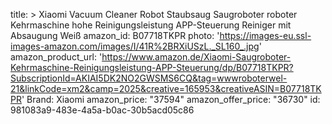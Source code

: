 title: >
  Xiaomi Vacuum Cleaner Robot Staubsaug Saugroboter roboter Kehrmaschine hohe Reinigungsleistung
  APP-Steuerung Reiniger mit Absaugung Weiß
amazon_id: B07718TKPR
photo: 'https://images-eu.ssl-images-amazon.com/images/I/41R%2BRXiUSzL._SL160_.jpg'
amazon_product_url: 'https://www.amazon.de/Xiaomi-Saugroboter-Kehrmaschine-Reinigungsleistung-APP-Steuerung/dp/B07718TKPR?SubscriptionId=AKIAI5DK2NO2GWSMS6CQ&tag=wwwroboterwel-21&linkCode=xm2&camp=2025&creative=165953&creativeASIN=B07718TKPR'
Brand: Xiaomi
amazon_price: "37594"
amazon_offer_price: "36730"
id: 981083a9-483e-4a5a-b0ac-30b5acd05c86
